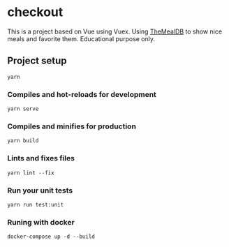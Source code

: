 # checkout

This is a project based on Vue using Vuex. Using [TheMealDB](https://www.themealdb.com/api.php) to show nice meals and favorite them. Educational purpose only.

## Project setup

```
yarn
```

### Compiles and hot-reloads for development

```
yarn serve
```

### Compiles and minifies for production

```
yarn build
```

### Lints and fixes files

```
yarn lint --fix
```

### Run your unit tests

```
yarn run test:unit
```

### Runing with docker

```
docker-compose up -d --build
```
